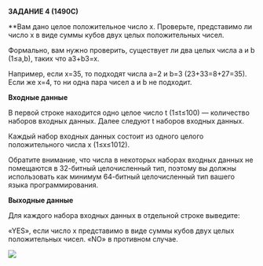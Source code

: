 **ЗАДАНИЕ 4 (1490С)**

**Вам дано целое положительное число x. Проверьте, представимо ли число x в виде суммы кубов двух целых положительных чисел.

Формально, вам нужно проверить, существует ли два целых числа a и b (1≤a,b), таких что a3+b3=x.

Например, если x=35, то подходят числа a=2 и b=3 (23+33=8+27=35). Если же x=4, то ни одна пара чисел a и b не подходит.

**Входные данные**

В первой строке находится одно целое число t (1≤t≤100) — количество наборов входных данных. Далее следуют t наборов входных данных.

Каждый набор входных данных состоит из одного целого положительного числа x (1≤x≤1012).

Обратите внимание, что числа в некоторых наборах входных данных не помещаются в 32-битный целочисленный тип, поэтому вы должны использовать как минимум 64-битный целочисленный тип вашего языка программирования.

**Выходные данные**

Для каждого набора входных данных в отдельной строке выведите:

«YES», если число x представимо в виде суммы кубов двух целых положительных чисел.
«NO» в противном случае.

![](C:\Users\Дмитрий\Desktop\Task4-1490C-result.png)